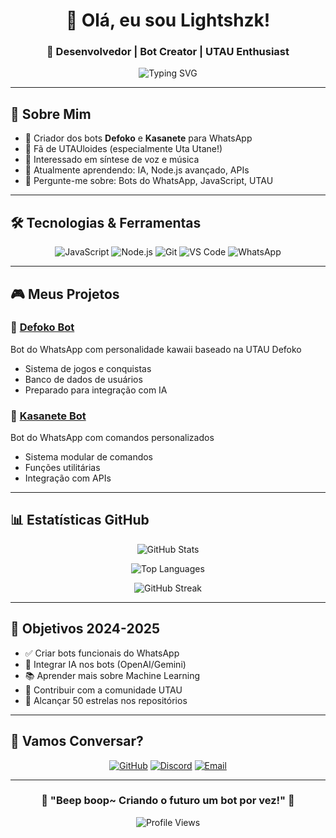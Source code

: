 <div align="center">

# 👋 Olá, eu sou Lightshzk! 

### 💜 Desenvolvedor | Bot Creator | UTAU Enthusiast

<img src="https://readme-typing-svg.herokuapp.com?font=Fira+Code&pause=1000&color=A78BFA&center=true&vCenter=true&width=435&lines=Criador+de+Bots+do+WhatsApp;Amante+de+UTAUloides;Programador+JavaScript;Sempre+aprendendo+algo+novo!" alt="Typing SVG" />

</div>

---

## 🌸 Sobre Mim

- 🤖 Criador dos bots **Defoko** e **Kasanete** para WhatsApp
- 💜 Fã de UTAUloides (especialmente Uta Utane!)
- 🎵 Interessado em síntese de voz e música
- 🌱 Atualmente aprendendo: IA, Node.js avançado, APIs
- 💬 Pergunte-me sobre: Bots do WhatsApp, JavaScript, UTAU

---

## 🛠️ Tecnologias & Ferramentas

<div align="center">

![JavaScript](https://img.shields.io/badge/-JavaScript-F7DF1E?style=for-the-badge&logo=javascript&logoColor=black)
![Node.js](https://img.shields.io/badge/-Node.js-339933?style=for-the-badge&logo=node.js&logoColor=white)
![Git](https://img.shields.io/badge/-Git-F05032?style=for-the-badge&logo=git&logoColor=white)
![VS Code](https://img.shields.io/badge/-VS%20Code-007ACC?style=for-the-badge&logo=visual-studio-code&logoColor=white)
![WhatsApp](https://img.shields.io/badge/-WhatsApp-25D366?style=for-the-badge&logo=whatsapp&logoColor=white)

</div>

---

## 🎮 Meus Projetos

### 🌸 [Defoko Bot](https://github.com/Lightshzk/defoko-bot)
Bot do WhatsApp com personalidade kawaii baseado na UTAU Defoko
- Sistema de jogos e conquistas
- Banco de dados de usuários
- Preparado para integração com IA

### 🎵 [Kasanete Bot](https://github.com/Lightshzk/kasanete-bot)
Bot do WhatsApp com comandos personalizados
- Sistema modular de comandos
- Funções utilitárias
- Integração com APIs

---

## 📊 Estatísticas GitHub

<div align="center">

![GitHub Stats](https://github-readme-stats.vercel.app/api?username=Lightshzk&show_icons=true&theme=tokyonight&hide_border=true)

![Top Languages](https://github-readme-stats.vercel.app/api/top-langs/?username=Lightshzk&layout=compact&theme=tokyonight&hide_border=true)

![GitHub Streak](https://github-readme-streak-stats.herokuapp.com/?user=Lightshzk&theme=tokyonight&hide_border=true)

</div>

---

## 🎯 Objetivos 2024-2025

- ✅ Criar bots funcionais do WhatsApp
- 🔄 Integrar IA nos bots (OpenAI/Gemini)
- 📚 Aprender mais sobre Machine Learning
- 🎵 Contribuir com a comunidade UTAU
- 🌟 Alcançar 50 estrelas nos repositórios

---

## 💬 Vamos Conversar?

<div align="center">

[![GitHub](https://img.shields.io/badge/-GitHub-181717?style=for-the-badge&logo=github)](https://github.com/Lightshzk)
[![Discord](https://img.shields.io/badge/-Discord-5865F2?style=for-the-badge&logo=discord&logoColor=white)](https://discord.com)
[![Email](https://img.shields.io/badge/-Email-D14836?style=for-the-badge&logo=gmail&logoColor=white)](mailto:seu-email@exemplo.com)

</div>

---

<div align="center">

### 💜 "Beep boop~ Criando o futuro um bot por vez!" 💜

![Profile Views](https://komarev.com/ghpvc/?username=Lightshzk&color=blueviolet&style=flat-square)

</div>
